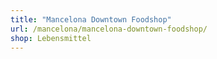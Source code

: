 ```yaml
---
title: "Mancelona Downtown Foodshop"
url: /mancelona/mancelona-downtown-foodshop/
shop: Lebensmittel
---
```


